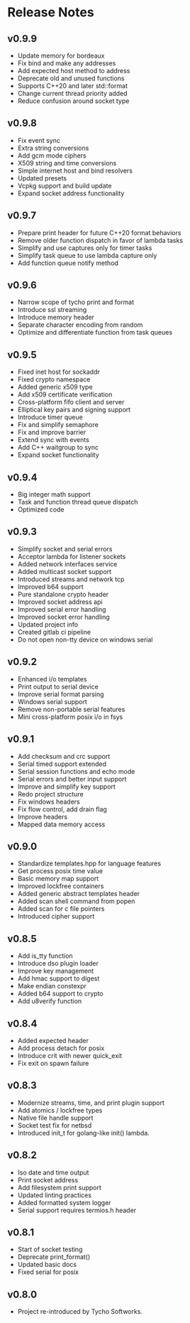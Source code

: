 # Release Notes

## v0.9.9
- Update memory for bordeaux
- Fix bind and make any addresses
- Add expected host method to address
- Deprecate old and unused functions
- Supports C++20 and later std::format
- Change current thread priority added
- Reduce confusion around socket type

## v0.9.8
- Fix event sync
- Extra string conversions
- Add gcm mode ciphers
- X509 string and time conversions
- Simple internet host and bind resolvers
- Updated presets
- Vcpkg support and build update
- Expand socket address functionality

## v0.9.7
- Prepare print header for future C++20 format behaviors
- Remove older function dispatch in favor of lambda tasks
- Simplify and use captures only for timer tasks
- Simplify task queue to use lambda capture only
- Add function queue notify method

## v0.9.6
- Narrow scope of tycho print and format
- Introduce ssl streaming
- Introduce memory header
- Separate character encoding from random
- Optimize and differentiate function from task queues

## v0.9.5
- Fixed inet host for sockaddr
- Fixed crypto namespace
- Added generic x509 type
- Add x509 certificate verification
- Cross-platform fifo client and server
- Elliptical key pairs and signing support
- Introduce timer queue
- Fix and simplify semaphore
- Fix and improve barrier
- Extend sync with events
- Add C++ waitgroup to sync
- Expand socket functionality

## v0.9.4
- Big integer math support
- Task and function thread queue dispatch
- Optimized code

## v0.9.3
- Simplify socket and serial errors
- Acceptor lambda for listener sockets
- Added network interfaces service
- Added multicast socket support
- Introduced streams and network tcp
- Improved b64 support
- Pure standalone crypto header
- Improved socket address api
- Improved serial error handling
- Improved socket error handling
- Updated project info
- Created gitlab ci pipeline
- Do not open non-tty device on windows serial

## v0.9.2
- Enhanced i/o templates
- Print output to serial device
- Improve serial format parsing
- Windows serial support
- Remove non-portable serial features
- Mini cross-platform posix i/o in fsys

## v0.9.1
- Add checksum and crc support
- Serial timed support extended
- Serial session functions and echo mode
- Serial errors and better input support
- Improve and simplify key support
- Redo project structure
- Fix windows headers
- Fix flow control, add drain flag
- Improve headers
- Mapped data memory access

## v0.9.0
- Standardize templates.hpp for language features
- Get process posix time value
- Basic memory map support
- Improved lockfree containers
- Added generic abstract templates header
- Added scan shell command from popen
- Added scan for c file pointers
- Introduced cipher support

## v0.8.5
- Add is\_tty function
- Introduce dso plugin loader
- Improve key management
- Add hmac support to digest
- Make endian constexpr
- Added b64 support to crypto
- Add u8verify function

## v0.8.4
- Added expected header
- Add process detach for posix
- Introduce crit with newer quick\_exit
- Fix exit on spawn failure

## v0.8.3
- Modernize streams, time, and print plugin support
- Add atomics / lockfree types
- Native file handle support
- Socket test fix for netbsd
- Introduced init\_t for golang-like init() lambda.

## v0.8.2
- Iso date and time output
- Print socket address
- Add filesystem print support
- Updated linting practices
- Added formatted system logger
- Serial support requires termios.h header

## v0.8.1
- Start of socket testing
- Deprecate print\_format()
- Updated basic docs
- Fixed serial for posix

## v0.8.0
- Project re-introduced by Tycho Softworks.

